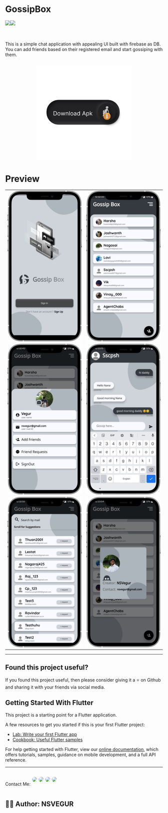 # GossipBox

<div style="display:flex">
<a href="https://flutter.dev/">
<img src="https://img.shields.io/badge/Flutter-02569B?style=for-the-badge&logo=flutter&logoColor=white"/>
</a>
<a href="https://dart.dev/">
<img src="https://img.shields.io/badge/Dart-0175C2?style=for-the-badge&logo=dart&logoColor=white"/>
</a>
</div>
  <br/>
  <br/>



This is a simple chat application with appealing UI built with firebase as DB. You can add friends based on their registered email and start gossiping with them. 

## 
<p align="center">
<a href="https://drive.google.com/file/d/1Cft897MpzN5LpEtn5jF8HSlhpVM5gFc9/view?usp=sharing"><img src="assets/Download Apk.png" height="300"></a>
</p>

# Preview

|                                          |                                          |
| ---------------------------------------- | ---------------------------------------- |
| <img src="assets/gb1.png"  width="300"/> | <img src="assets/gb2.png"  width="300"/> |
| <img src="assets/gb3.png"  width="300"/> | <img src="assets/gb4.png"  width="300"/> |
| <img src="assets/gb5.png"  width="300"/> | <img src="assets/gb6.png"  width="300"/> |

--------------------------------------------------------------------------------------------------------------------------------------------------------------------


## Found this project useful?

If you found this project useful, then please consider giving it a :star: on Github and sharing it with your friends via social media.

## Getting Started With Flutter

This project is a starting point for a Flutter application.

A few resources to get you started if this is your first Flutter project:

- [Lab: Write your first Flutter app](https://flutter.dev/docs/get-started/codelab)
- [Cookbook: Useful Flutter samples](https://flutter.dev/docs/cookbook)

For help getting started with Flutter, view our
[online documentation](https://flutter.dev/docs), which offers tutorials,
samples, guidance on mobile development, and a full API reference.

--------------------------------------------------------------------------------------------------------------------------------------------------------------------
 <br/>
 
 <div style="display:flex; gap: 5px;" align="center">
  <p>Contact Me: </p>
  <a href="https://www.linkedin.com/in/nagasai-v-93b84921b">
  <img style="border-radius: 10px;" src="https://img.shields.io/badge/LinkedIn-0077B5?style=for-the-badge&logo=linkedin&logoColor=white"/>
  </a>
  <a href="https://github.com/NSVEGUR">
  <img style="border-radius: 10px;" src="https://img.shields.io/badge/GitHub-100000?style=for-the-badge&logo=github&logoColor=white"/>
  </a>
   <a href="https://twitter.com/VegurS">
  <img style="border-radius: 10px;" src="https://img.shields.io/badge/Twitter-1DA1F2?style=for-the-badge&logo=twitter&logoColor=white"/>
  </a>
    <a style="border-radius: 10px;" href="https://www.instagram.com/nsvegur/">
  <img style="border-radius: 10px;" src="https://img.shields.io/badge/Instagram-E4405F?style=for-the-badge&logo=instagram&logoColor=white"/>
  </a>
</div>
 
 ## ✍🏽 Author: NSVEGUR

